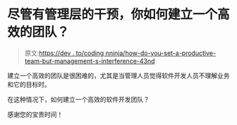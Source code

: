 # 尽管有管理层的干预，你如何建立一个高效的团队？

> 原文:[https://dev . to/coding nninja/how-do-you-set-a-productive-team-but-management-s-interference-43nd](https://dev.to/codingnninja/how-do-you-set-up-a-productive-team-despite-management-s-interference-43nd)

建立一个高效的团队是很困难的，尤其是当管理人员觉得软件开发人员不理解业务和它的目标时。

在这种情况下，如何建立一个高效的软件开发团队？

感谢您的宝贵时间！
